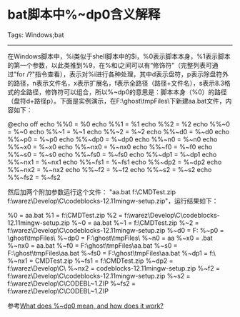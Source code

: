 # bat脚本中%~dp0含义解释
Tags: Windows;bat

------

在Windows脚本中，%i类似于shell脚本中的$i，%0表示脚本本身，%1表示脚本的第一个参数，以此类推到%9，在%和i之间可以有“修饰符”（完整列表可通过"for /?"指令查看），表示对%i进行各种处理，其中d表示盘符，p表示除盘符外的路径，n表示文件名，x表示扩展名，f表示全路径（路径+文件名），s表示8.3格式的全路径，修饰符可以组合，所以%~dp0的意思是：脚本本身（%0）的路径（盘符d+路径p）。下面是实例演示，在F:\ghost\tmpFiles\下新建aa.bat文件，内容如下：

 @echo off 
 echo %%0 = %0 
 echo %%1 = %1 
 echo %%2 = %2 
 echo %%~0 = %~0 
 echo %%~1 = %~1 
 echo %%~2 = %~2 
 echo %%~d0 = %~d0 
 echo %%~p0 = %~p0 
 echo %%~dp0 = %~dp0 
 echo %%~n0 = %~n0 
 echo %%~x0 = %~x0 
 echo %%~nx0 = %~nx0 
 echo %%~f0 = %~f0 
 echo %%~s0 = %~s0 
 echo %%~fs0 = %~fs0 
 echo %%~dp1 = %~dp1 
 echo %%~nx1 = %~nx1 
 echo %%~fs1 = %~fs1 
 echo %%~dp2 = %~dp2 
 echo %%~nx2 = %~nx2 
 echo %%~f2 = %~f2 
 echo %%~s2 = %~s2 
 echo %%~fs2 = %~fs2 

 

然后加两个附加参数运行这个文件： "aa.bat f:\CMDTest.zip f:\warez\Develop\C\codeblocks-12.11mingw-setup.zip"，运行结果如下：

 %0 = aa.bat 
 %1 = f:\CMDTest.zip 
 %2 = f:\warez\Develop\C\codeblocks-12.11mingw-setup.zip 
 %~0 = aa.bat 
 %~1 = f:\CMDTest.zip 
 %~2 = f:\warez\Develop\C\codeblocks-12.11mingw-setup.zip 
 %~d0 = F: 
 %~p0 = \ghost\tmpFiles\ 
 %~dp0 = F:\ghost\tmpFiles\ 
 %~n0 = aa 
 %~x0 = .bat 
 %~nx0 = aa.bat 
 %~f0 = F:\ghost\tmpFiles\aa.bat 
 %~s0 = F:\ghost\tmpFiles\aa.bat 
 %~fs0 = F:\ghost\tmpFiles\aa.bat 
 %~dp1 = f:\ 
 %~nx1 = CMDTest.zip 
 %~fs1 = f:\CMDTest.zip 
 %~dp2 = f:\warez\Develop\C\ 
 %~nx2 = codeblocks-12.11mingw-setup.zip 
 %~f2 = f:\warez\Develop\C\codeblocks-12.11mingw-setup.zip 
 %~s2 = f:\warez\Develop\C\CODEBL~1.ZIP 
 %~fs2 = f:\warez\Develop\C\CODEBL~1.ZIP 

参考[What does %~dp0 mean, and how does it work?](http://stackoverflow.com/questions/5034076/what-does-dp0-mean-and-how-does-it-work)